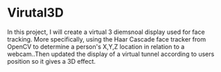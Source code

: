 # Virutal3D

In this project, I will create a virtual 3 diemsnoal display used for face tracking. More specifically, using the Haar Cascade face tracker from OpenCV to determine a person's X,Y,Z location in relation to a webcam..Then updated the display of a virtual tunnel according to users position so it gives a 3D effect. 
